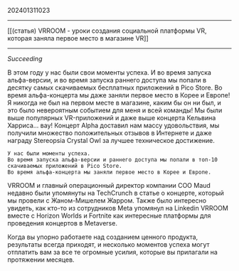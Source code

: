 202401311023
***
[[(статья) VRROOM - уроки создания социальной платформы VR, которая заняла первое место в магазине VR]]
***
*Succeeding*

В этом году у нас были свои моменты успеха. И во время запуска альфа-версии, и во время запуска раннего доступа мы попали в десятку самых скачиваемых бесплатных приложений в Pico Store. Во время альфа-концерта мы даже заняли первое место в Корее и Европе! Я никогда не был на первом месте в магазине, каким бы он ни был, и это было невероятным событием для меня и всей команды! Мы были выше популярных VR-приложений и даже выше концерта Кельвина Харриса... вау! Концерт Alpha доставил нам массу удовольствия, мы получили множество положительных отзывов в Интернете и даже награду Stereopsia Crystal Owl за лучшее техническое достижение.

```
У нас были моменты успеха. 
Во время запуска альфа-версии и раннего доступа мы попали в топ-10 скачиваемых приложений в Pico Store.
Во время альфа-концерта мы заняли первое место в Корее и Европе.
```

VRROOM и главный операционный директор компании COO Maud недавно были упомянуты на TechCrunch в статье о концерте, который мы провели с Жаном-Мишелем Жарром. Также было интересно увидеть, как кто-то из сотрудников Meta упомянул на Linkedin VRROOM вместе с Horizon Worlds и Fortnite как интересные платформы для проведения концертов в Metaverse.

Когда вы упорно работаете над созданием ценного продукта, результаты всегда приходят, и несколько моментов успеха могут отплатить вам за все те огромные усилия, которые вы прилагали на протяжении месяцев.
